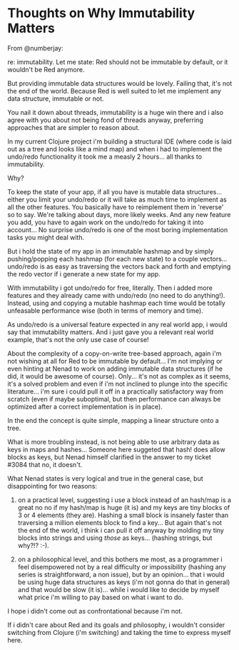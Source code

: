 # Thoughts on Why Immutability Matters

From @numberjay:

re: immutability.
Let me state: Red should not be immutable by default, or it wouldn't be Red anymore.

But providing immutable data structures would be lovely.
Failing that, it's not the end of the world.
Because Red is well suited to let me implement any data structure, immutable or not. 

You nail it down about threads, immutability is a huge win there and i also agree with you about not being fond of threads anyway, preferring approaches that are simpler to reason about. 

In my current Clojure project i'm building a structural IDE (where code is laid out as a tree and looks like a mind map) and when i had to implement the undo/redo functionality it took me a measly 2 hours... all thanks to immutability. 

Why?

To keep the state of your app, if all you have is mutable data structures... either you limit your undo/redo or it will take as much time to implement as all the other features.
You basically have to reimplement them in 'reverse' so to say.
We're talking about days, more likely weeks.
And any new feature you add, you have to again work on the undo/redo for taking it into account... 
No surprise undo/redo is one of the most boring implementation tasks you might deal with.

But i hold the state of my app in an immutable hashmap and by simply pushing/popping each hashmap (for each new state) to a couple vectors... undo/redo is as easy as traversing the vectors back and forth and emptying the redo vector if i generate a new state for my app.

With immutability i got undo/redo for free, literally.
Then i added more features and they already came with undo/redo (no need to do anything!).
Instead, using and copying a mutable hashmap each time would be totally unfeasable performance wise (both in terms of memory and time).

As undo/redo is a universal feature expected in any real world app, i would say that immutability matters.
And i just gave you a relevant real world example, that's not the only use case of course!

About the complexity of a copy-on-write tree-based approach, again i'm not wishing at all for Red to be immutable by default... 
I'm not implying or even hinting at Nenad to work on adding immutable data structures (if he did, it would be awesome of course).
Only... it's not as complex as it seems, it's a solved problem and even if i'm not inclined to plunge into the specific literature... i'm sure i could pull it off in a practically satisfactory way from scratch (even if maybe suboptimal, but then performance can always be optimized after a correct implementation is in place). 

In the end the concept is quite simple, mapping a linear structure onto a tree. 

What is more troubling instead, is not being able to use arbitrary data as keys in maps and hashes...
Someone here suggeted that hash! does allow blocks as keys, but Nenad himself clarified in the answer to my ticket #3084 that no, it doesn't.

What Nenad states is very logical and true in the general case, but disappointing for two reasons:

1) on a practical level, suggesting i use a block instead of an hash/map is a great no no if my hash/map is huge (it is) and my keys are tiny blocks of 3 or 4 elements (they are).
Hashing a small block is insanely faster than traversing a million elements block to find a key...
But again that's not the end of the world, i think i can pull it off anyway by molding my tiny blocks into strings and using *those* as keys... (hashing strings, but why?!? :-).

2) on a philosophical level, and this bothers me most, as a programmer i feel disempowered not by a real difficulty or impossibility (hashing any series is straightforward, a non issue), but by an opinion... that i would be using huge data structures as keys (i'm not gonna do that in general) and that would be slow (it is)... while i would like to decide by myself what price i'm willing to pay based on what i want to do.

I hope i didn't come out as confrontational because i'm not.

If i didn't care about Red and its goals and philosophy, i wouldn't consider switching from Clojure (i'm switching) and taking the time to express myself here.

